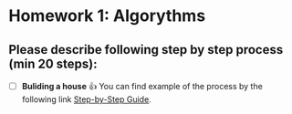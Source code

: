 # Homework 1: Algorythms 
## Please describe following step by step process (min 20 steps):
 - [ ] **Buliding a house** 
   :+1: You can find example of the process by the following link [Step-by-Step Guide](https://www.newhomesource.com/guide/articles/a-step-by-step-guide-to-the-home-building-process).